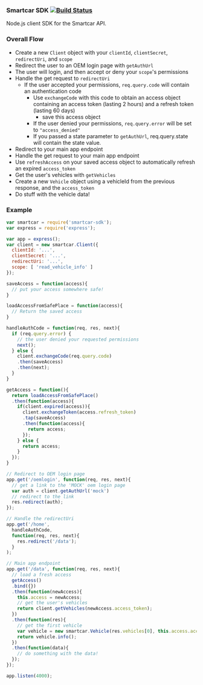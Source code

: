 ### Smartcar SDK [![Build Status][ci-image]][ci-url]

Node.js client SDK for the Smartcar API.

### Overall Flow

* Create a new `Client` object with your `clientId`, `clientSecret`,
`redirectUri`, and `scope`
* Redirect the user to an OEM login page with `getAuthUrl`
* The user will login, and then accept or deny your `scope`'s permissions
* Handle the get request to `redirectUri`
  * If the user accepted your permissions, `req.query.code` will contain an
    authentication code
    * Use `exchangeCode` with this code to obtain an access object
    containing an access token (lasting 2 hours) and a refresh token
    (lasting 60 days)
      * save this access object
    * If the user denied your permissions, `req.query.error` will be set
    to `"access_denied"`
    * If you passed a state parameter to `getAuthUrl`, req.query.state will
    contain the state value.
* Redirect to your main app endpoint
* Handle the get request to your main app endpoint
* Use `refreshAccess` on your saved access object to automatically refresh an
expired `access_token`
* Get the user's vehicles with `getVehicles`
* Create a new `Vehicle` object using a vehicleId from the previous response, and
the `access_token`
* Do stuff with the vehicle data!

### Example
```javascript
var smartcar = require('smartcar-sdk');
var express = require('express');

var app = express();
var client = new smartcar.Client({
  clientId: '...',
  clientSecret: '...',
  redirectUri: '...',
  scope: [ 'read_vehicle_info' ]
});

saveAccess = function(access){
  // put your access somewhere safe!
}

loadAccessFromSafePlace = function(access){
  // Return the saved access
}

handleAuthCode = function(req, res, next){
  if (req.query.error) {
    // the user denied your requested permissions
    next();
  } else {
    client.exchangeCode(req.query.code)
    .then(saveAccess)
    .then(next);
  }
}

getAccess = function(){
  return loadAccessFromSafePlace()
  .then(function(access){
    if(client.expired(access)){
      client.exchangeToken(access.refresh_token)
      .tap(saveAccess)
      .then(function(access){
        return access;
      });
    } else {
      return access;
    }
  });
}

// Redirect to OEM login page
app.get('/oemlogin', function(req, res, next){
  // get a link to the 'MOCK' oem login page
  var auth = client.getAuthUrl('mock')
  // redirect to the link
  res.redirect(auth);
});

// Handle the redirectUri
app.get('/home',
  handleAuthCode,
  function(req, res, next){
    res.redirect('/data');
  }
);

// Main app endpoint
app.get('/data', function(req, res, next){
  // load a fresh access
  getAccess()
  .bind({})
  .then(function(newAccess){
    this.access = newAccess;
    // get the user's vehicles
    return client.getVehicles(newAccess.access_token);
  })
  .then(function(res){
    // get the first vehicle
    var vehicle = new smartcar.Vehicle(res.vehicles[0], this.access.access_token);
    return vehicle.info();
  })
  .then(function(data){
    // do something with the data!
  });
});

app.listen(4000);
```

[ci-url]: https://travis-ci.com/smartcar/node-sdk
[ci-image]: https://travis-ci.com/smartcar/node-sdk.svg?token=jMbuVtXPGeJMPdsn7RQ5&branch=master

